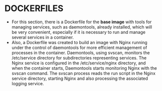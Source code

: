 # DOCKERFILES
-  For this section, there is a Dockerfile for the __base image__ with tools for managing services, such as daemontools, already installed, which will be very convenient, especially  if it is necessary to run and manage several services in a container.
-  Also, a Dockerfile was created to build an image with Nginx running under the control of daemontools for more efficient management of processes in the container.
Daemontools, using svscan, monitors the /etc/service directory for subdirectories representing services. The Nginx service is configured in the /etc/service/nginx directory, and when the container starts, Daemontools starts monitoring Nginx with the svscan command. The svscan process reads the run script in the Nginx service directory, starting Nginx and also processing the associated logging service.
  
